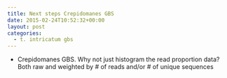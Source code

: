 ```yaml
---
title: Next steps Crepidomanes GBS
date: 2015-02-24T10:52:32+00:00
layout: post
categories:
  - t. intricatum gbs
---
```

  * Crepidomanes GBS. Why not just histogram the read proportion data? Both raw and weighted by # of reads and/or # of unique sequences
